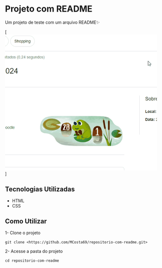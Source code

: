 # Projeto com README
Um projeto de teste com um arquivo README✨

[<img src="./tela.gif" alt="gif da tela do projeto com README">]

## Tecnologias Utilizadas
- HTML
- CSS

## Como Utilizar

1- Clone o projeto
```
git clone <https://github.com/MCosta69/repositorio-com-readme.git>
```

2- Acesse a pasta do projeto
```
cd repositorio-com-readme
```
